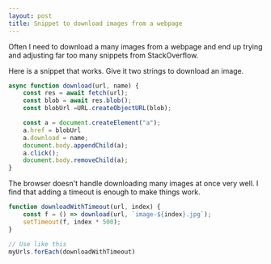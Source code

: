 ```yaml
---
layout: post
title: Snippet to download images from a webpage
---
```


Often I need to download a many images from a webpage and end up trying and adjusting far too many snippets from StackOverflow.

Here is a snippet that works. Give it two strings to download an image.

``` javascript
async function download(url, name) {
    const res = await fetch(url);
    const blob = await res.blob();
    const blobUrl =URL.createObjectURL(blob);

    const a = document.createElement("a");
    a.href = blobUrl
    a.download = name;
    document.body.appendChild(a);
    a.click();
    document.body.removeChild(a);
}
```

The browser doesn't handle downloading many images at once very well. I find that adding a timeout is enough to make things work.

``` javascript
function downloadWithTimeout(url, index) {
    const f = () => download(url, `image-${index}.jpg`);
    setTimeout(f, index * 500);
}

// Use like this
myUrls.forEach(downloadWithTimeout)
```
